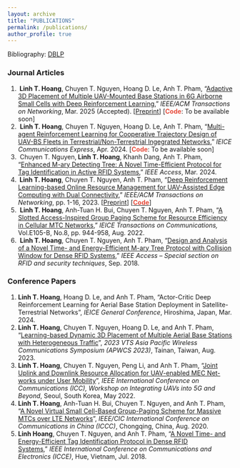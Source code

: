```yaml
---
layout: archive
title: "PUBLICATIONS"
permalink: /publications/
author_profile: true
---
```


<!-- Google tag (gtag.js) -->
<script async src="https://www.googletagmanager.com/gtag/js?id=G-FTB71GTS1Y"></script>
<script>
  window.dataLayer = window.dataLayer || [];
  function gtag(){dataLayer.push(arguments);}
  gtag('js', new Date());

  gtag('config', 'G-FTB71GTS1Y');
</script>

<!-- {% if author.googlescholar %}
  You can also find my articles on <u><a href="{{author.googlescholar}}">my Google Scholar profile</a>.</u>
{% endif %}

{% include base_path %}

{% for post in site.publications reversed %}
  {% include archive-single.html %}
{% endfor %} -->

Bibliography: <a href="https://dblp.org/pid/229/2990.html">DBLP</a>

### Journal Articles
<ol>
	<li><strong>&nbsp;Linh T. Hoang</strong>, Chuyen T. Nguyen, Hoang D. Le, Anh T. Pham, &ldquo;<a href="">Adaptive 3D Placement of Multiple UAV-Mounted Base Stations in 6G Airborne Small Cells with Deep Reinforcement Learning</a>,&rdquo; <em>IEEE/ACM Transactions on Networking</em>, Mar. 2025 (Accepted). [<a href="https://doi.org/10.36227/techrxiv.174235547.72508683/v1">Preprint</a>] [<span style="color:#e74c3c;font-weight:bold">Code</span>: To be available soon]</li>
  <li>&nbsp;<strong>Linh T. Hoang</strong>, Chuyen T. Nguyen, Hoang D. Le, Anh T. Pham, &ldquo;<a href="https://doi.org/10.23919/comex.2024XBL0084">Multi-agent Reinforcement Learning for Cooperative Trajectory Design of UAV-BS Fleets in Terrestrial/Non-Terrestrial Ingegrated Networks</a>,&rdquo; <em>IEICE Communications Express</em>, Apr. 2024. [<span style="color:#e74c3c;font-weight:bold">Code</span>: To be available soon]</li>
	<li>&nbsp;Chuyen T. Nguyen,<strong> Linh T. Hoang</strong>, Khanh Dang, Anh T. Pham, &ldquo;<a href="https://doi.org/10.1109/ACCESS.2024.3376742">Enhanced M-ary Detecting Tree: A Novel Time-Efficient Protocol for Tag Identification in Active RFID Systems</a>,&rdquo; <em>IEEE Access</em>, Mar. 2024.</li>
	<li><strong>&nbsp;Linh T. Hoang</strong>, Chuyen T. Nguyen, Anh T. Pham, &ldquo;<a href="https://ieeexplore.ieee.org/document/10102429">Deep Reinforcement Learning-based Online Resource Management for UAV-Assisted Edge Computing with Dual Connectivity</a>,&rdquo; <em>IEEE/ACM Transactions on Networking</em>, pp. 1-16, 2023. [<a href="https://www.techrxiv.org/articles/preprint/Deep_Reinforcement_Learning-based_Online_Resource_Management_for_UAV-Assisted_Edge_Computing_with_Dual_Connectivity/22340134">Preprint</a>] [<strong><a href="https://github.com/linhhoang-ex/edgecomputing-drl"><span style="color:#e74c3c">Code</span></a></strong>]&nbsp;</li>
	<li>&nbsp;<strong>Linh T. Hoang</strong>, Anh-Tuan H. Bui, Chuyen T. Nguyen, Anh T. Pham, &ldquo;<a href="https://www.jstage.jst.go.jp/article/transcom/advpub/0/advpub_2021EBP3157/_article/-char/ja/">A Slotted Access-Inspired Group Paging Scheme for Resource Efficiency in Cellular MTC Networks</a>,&rdquo; <em>IEICE Transactions on Communications,</em> Vol.E105-B, No.8, pp. 944-958, Aug. 2022.&nbsp;</li>
	<li>&nbsp;<strong>Linh T. Hoang</strong>, Chuyen T. Nguyen, Anh T. Pham, &ldquo;<a href="https://ieeexplore.ieee.org/document/8485691">Design and Analysis of a Novel Time- and Energy-Efficient M-ary Tree Protocol with Collision Window for Dense RFID Systems</a>,&rdquo; <em>IEEE Access &ndash; Special section on RFID and security techniques</em>, Sep. 2018.</li>
</ol>

### Conference Papers
<ol>
  <li><strong>Linh T. Hoang</strong>, Hoang D. Le, and Anh T. Pham, &ldquo;Actor-Critic Deep Reinforcement Learning for Aerial Base Station Deployment in Satellite-Terrestrial Networks&rdquo;, <em>IEICE General Conference</em>, Hiroshima, Japan, Mar. 2024.&nbsp;</li>
  <li><strong>Linh T. Hoang</strong>, Chuyen T. Nguyen, Hoang D. Le, and Anh T. Pham, &ldquo;<a href="https://ieeexplore.ieee.org/abstract/document/10233963">Learning-based Dynamic 3D Placement of Multiple Aerial Base Stations with Heterogeneous Traffic</a>&rdquo;, <em>2023 VTS Asia Pacific Wireless Communications Symposium (APWCS 2023)</em>, Tainan, Taiwan, Aug. 2023.&nbsp;</li>
	<li><strong>Linh T. Hoang</strong>, Chuyen T. Nguyen, Peng Li, and Anh T. Pham, &ldquo;<a href="https://ieeexplore.ieee.org/document/9814687">Joint Uplink and Downlink Resource Allocation for UAV-enabled MEC Net- works under User Mobility</a>&rdquo;, <em>IEEE International Conference on Communications (ICC), Workshop&nbsp;on Integrating UAVs into 5G and Beyond</em>, Seoul, South Korea, May 2022.&nbsp;</li>
	<li><strong>Linh T. Hoang</strong>, Anh-Tuan H. Bui, Chuyen T. Nguyen, and Anh T. Pham, &ldquo;<a href="https://ieeexplore.ieee.org/document/9238907">A Novel Virtual Small Cell-Based Group-Paging Scheme for Massive MTCs over LTE Networks</a>&rdquo;, <em>IEEE/CIC International Conference on Communications in China (ICCC)</em>, Chongqing, China, Aug. 2020.&nbsp;</li>
	<li><strong>Linh Hoang</strong>, Chuyen T. Nguyen, and Anh T. Pham, &ldquo;<a href="https://ieeexplore.ieee.org/document/8465577">A Novel Time- and Energy-Efficient Tag Identification Protocol in Dense RFID Systems</a>,&rdquo;&nbsp;<em>IEEE International Conference on Communications and Electronics (ICCE)</em>, Hue, Vietnam, Jul. 2018.&nbsp;</li>
</ol>
